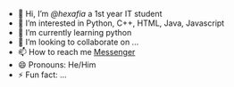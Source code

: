 - 👋 Hi, I’m *@hexafia* a 1st year IT student
- 👀 I’m interested in Python, C++, HTML, Java, Javascript
- 🌱 I’m currently learning python
- 💞️ I’m looking to collaborate on ...
- 📫 How to reach me [Messenger](https://www.facebook.com/mcsm195?mibextid=kFxxJD)
- 😄 Pronouns: He/Him
- ⚡ Fun fact: ...

<!---
hexafia/hexafia is a ✨ special ✨ repository because its `README.md` (this file) appears on your GitHub profile.
You can click the Preview link to take a look at your changes.
--->
